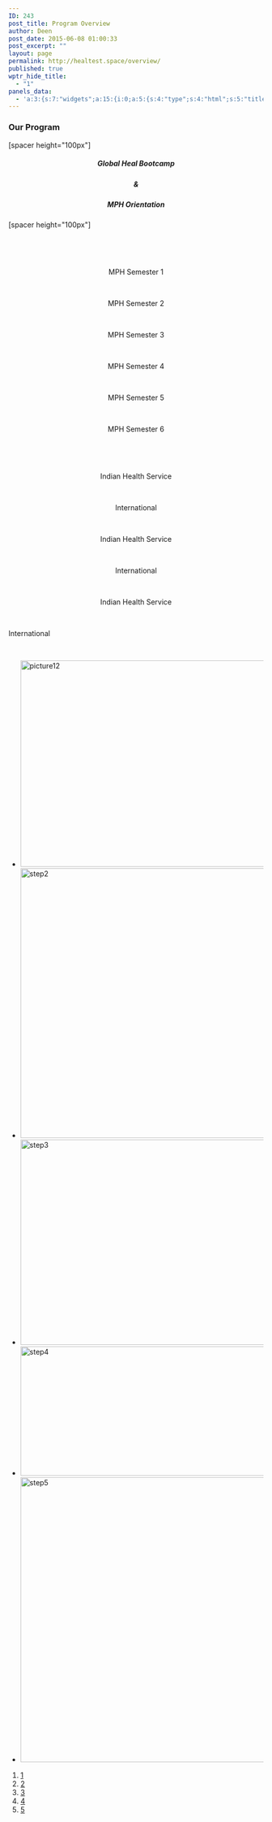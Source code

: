```yaml
---
ID: 243
post_title: Program Overview
author: Deen
post_date: 2015-06-08 01:00:33
post_excerpt: ""
layout: page
permalink: http://healtest.space/overview/
published: true
wptr_hide_title:
  - "1"
panels_data:
  - 'a:3:{s:7:"widgets";a:15:{i:0;a:5:{s:4:"type";s:4:"html";s:5:"title";s:0:"";s:4:"text";s:46:"<h3 style="text-align: left;">Our Program</h3>";s:6:"filter";s:1:"1";s:11:"panels_info";a:6:{s:5:"class";s:30:"WP_Widget_Black_Studio_TinyMCE";s:3:"raw";b:0;s:4:"grid";i:0;s:4:"cell";i:0;s:2:"id";i:0;s:5:"style";a:2:{s:10:"background";s:7:"#897364";s:18:"background_display";s:4:"tile";}}}i:1;a:5:{s:4:"type";s:6:"visual";s:5:"title";s:0:"";s:4:"text";s:220:"<p>[spacer height="100px"]</p><h5 style="text-align: center;">Global Heal Bootcamp</h5><h5 style="text-align: center;">&amp;</h5><h5 style="text-align: center;">MPH Orientation</h5><p>[spacer height="100px"]</p><p> </p>";s:6:"filter";s:1:"1";s:11:"panels_info";a:6:{s:5:"class";s:30:"WP_Widget_Black_Studio_TinyMCE";s:3:"raw";b:0;s:4:"grid";i:1;s:4:"cell";i:0;s:2:"id";i:1;s:5:"style";a:2:{s:10:"background";s:7:"#127e9b";s:18:"background_display";s:6:"center";}}}i:2;a:5:{s:4:"type";s:6:"visual";s:5:"title";s:0:"";s:4:"text";s:58:"<p> </p><p style="text-align: center;">MPH Semester 1</p>";s:6:"filter";s:1:"1";s:11:"panels_info";a:6:{s:5:"class";s:30:"WP_Widget_Black_Studio_TinyMCE";s:3:"raw";b:0;s:4:"grid";i:1;s:4:"cell";i:1;s:2:"id";i:2;s:5:"style";a:2:{s:10:"background";s:7:"#129bba";s:18:"background_display";s:6:"center";}}}i:3;a:5:{s:4:"type";s:6:"visual";s:5:"title";s:0:"";s:4:"text";s:58:"<p> </p><p style="text-align: center;">MPH Semester 2</p>";s:6:"filter";s:1:"1";s:11:"panels_info";a:6:{s:5:"class";s:30:"WP_Widget_Black_Studio_TinyMCE";s:3:"raw";b:0;s:4:"grid";i:1;s:4:"cell";i:1;s:2:"id";i:3;s:5:"style";a:2:{s:10:"background";s:7:"#129bba";s:18:"background_display";s:6:"center";}}}i:4;a:5:{s:4:"type";s:6:"visual";s:5:"title";s:0:"";s:4:"text";s:58:"<p> </p><p style="text-align: center;">MPH Semester 3</p>";s:6:"filter";s:1:"1";s:11:"panels_info";a:6:{s:5:"class";s:30:"WP_Widget_Black_Studio_TinyMCE";s:3:"raw";b:0;s:4:"grid";i:1;s:4:"cell";i:1;s:2:"id";i:4;s:5:"style";a:2:{s:10:"background";s:7:"#129bba";s:18:"background_display";s:6:"center";}}}i:5;a:5:{s:4:"type";s:6:"visual";s:5:"title";s:0:"";s:4:"text";s:58:"<p> </p><p style="text-align: center;">MPH Semester 4</p>";s:6:"filter";s:1:"1";s:11:"panels_info";a:6:{s:5:"class";s:30:"WP_Widget_Black_Studio_TinyMCE";s:3:"raw";b:0;s:4:"grid";i:1;s:4:"cell";i:1;s:2:"id";i:5;s:5:"style";a:2:{s:10:"background";s:7:"#129bba";s:18:"background_display";s:6:"center";}}}i:6;a:5:{s:4:"type";s:6:"visual";s:5:"title";s:0:"";s:4:"text";s:58:"<p> </p><p style="text-align: center;">MPH Semester 5</p>";s:6:"filter";s:1:"1";s:11:"panels_info";a:6:{s:5:"class";s:30:"WP_Widget_Black_Studio_TinyMCE";s:3:"raw";b:0;s:4:"grid";i:1;s:4:"cell";i:1;s:2:"id";i:6;s:5:"style";a:2:{s:10:"background";s:7:"#129bba";s:18:"background_display";s:6:"center";}}}i:7;a:5:{s:4:"type";s:6:"visual";s:5:"title";s:0:"";s:4:"text";s:67:"<p> </p><p style="text-align: center;">MPH Semester 6</p><p> </p>";s:6:"filter";s:1:"1";s:11:"panels_info";a:6:{s:5:"class";s:30:"WP_Widget_Black_Studio_TinyMCE";s:3:"raw";b:0;s:4:"grid";i:1;s:4:"cell";i:1;s:2:"id";i:7;s:5:"style";a:2:{s:10:"background";s:7:"#129bba";s:18:"background_display";s:6:"center";}}}i:8;a:5:{s:4:"type";s:6:"visual";s:5:"title";s:0:"";s:4:"text";s:65:"<p> </p><p style="text-align: center;">Indian Health Service</p>";s:6:"filter";s:1:"1";s:11:"panels_info";a:5:{s:5:"class";s:30:"WP_Widget_Black_Studio_TinyMCE";s:4:"grid";i:1;s:4:"cell";i:2;s:2:"id";i:8;s:5:"style";a:3:{s:10:"background";s:7:"#ededed";s:27:"background_image_attachment";b:0;s:18:"background_display";s:6:"center";}}}i:9;a:5:{s:4:"type";s:6:"visual";s:5:"title";s:0:"";s:4:"text";s:57:"<p> </p><p style="text-align: center;">International</p>";s:6:"filter";s:1:"1";s:11:"panels_info";a:5:{s:5:"class";s:30:"WP_Widget_Black_Studio_TinyMCE";s:4:"grid";i:1;s:4:"cell";i:2;s:2:"id";i:9;s:5:"style";a:3:{s:10:"background";s:7:"#ededed";s:27:"background_image_attachment";b:0;s:18:"background_display";s:6:"center";}}}i:10;a:5:{s:4:"type";s:6:"visual";s:5:"title";s:0:"";s:4:"text";s:65:"<p> </p><p style="text-align: center;">Indian Health Service</p>";s:6:"filter";s:1:"1";s:11:"panels_info";a:5:{s:5:"class";s:30:"WP_Widget_Black_Studio_TinyMCE";s:4:"grid";i:1;s:4:"cell";i:2;s:2:"id";i:10;s:5:"style";a:3:{s:10:"background";s:7:"#ededed";s:27:"background_image_attachment";b:0;s:18:"background_display";s:6:"center";}}}i:11;a:5:{s:4:"type";s:6:"visual";s:5:"title";s:0:"";s:4:"text";s:57:"<p> </p><p style="text-align: center;">International</p>";s:6:"filter";s:1:"1";s:11:"panels_info";a:5:{s:5:"class";s:30:"WP_Widget_Black_Studio_TinyMCE";s:4:"grid";i:1;s:4:"cell";i:2;s:2:"id";i:11;s:5:"style";a:3:{s:10:"background";s:7:"#ededed";s:27:"background_image_attachment";b:0;s:18:"background_display";s:6:"center";}}}i:12;a:5:{s:4:"type";s:6:"visual";s:5:"title";s:0:"";s:4:"text";s:65:"<p> </p><p style="text-align: center;">Indian Health Service</p>";s:6:"filter";s:1:"1";s:11:"panels_info";a:5:{s:5:"class";s:30:"WP_Widget_Black_Studio_TinyMCE";s:4:"grid";i:1;s:4:"cell";i:2;s:2:"id";i:12;s:5:"style";a:3:{s:10:"background";s:7:"#ededed";s:27:"background_image_attachment";b:0;s:18:"background_display";s:6:"center";}}}i:13;a:5:{s:4:"type";s:6:"visual";s:5:"title";s:0:"";s:4:"text";s:66:"<p> </p><p style="text-align: center;">International</p><p> </p>";s:6:"filter";s:1:"1";s:11:"panels_info";a:5:{s:5:"class";s:30:"WP_Widget_Black_Studio_TinyMCE";s:4:"grid";i:1;s:4:"cell";i:2;s:2:"id";i:13;s:5:"style";a:3:{s:10:"background";s:7:"#ededed";s:27:"background_image_attachment";b:0;s:18:"background_display";s:6:"center";}}}i:14;a:7:{s:6:"frames";a:5:{i:0;a:5:{s:17:"background_videos";a:1:{i:0;a:4:{s:4:"file";s:0:"";s:3:"url";s:0:"";s:6:"format";s:9:"video/mp4";s:6:"height";s:0:"";}}s:16:"background_image";s:0:"";s:21:"background_image_type";s:5:"cover";s:16:"foreground_image";s:3:"556";s:3:"url";s:0:"";}i:1;a:5:{s:17:"background_videos";a:1:{i:0;a:4:{s:4:"file";s:0:"";s:3:"url";s:0:"";s:6:"format";s:9:"video/mp4";s:6:"height";s:0:"";}}s:16:"background_image";s:0:"";s:21:"background_image_type";s:5:"cover";s:16:"foreground_image";s:3:"786";s:3:"url";s:0:"";}i:2;a:5:{s:17:"background_videos";a:1:{i:0;a:4:{s:4:"file";s:0:"";s:3:"url";s:0:"";s:6:"format";s:9:"video/mp4";s:6:"height";s:0:"";}}s:16:"background_image";s:0:"";s:21:"background_image_type";s:5:"cover";s:16:"foreground_image";s:3:"787";s:3:"url";s:0:"";}i:3;a:5:{s:17:"background_videos";a:1:{i:0;a:4:{s:4:"file";s:0:"";s:3:"url";s:0:"";s:6:"format";s:9:"video/mp4";s:6:"height";s:0:"";}}s:16:"background_image";s:0:"";s:21:"background_image_type";s:5:"cover";s:16:"foreground_image";s:3:"788";s:3:"url";s:0:"";}i:4;a:5:{s:17:"background_videos";a:1:{i:0;a:4:{s:4:"file";s:0:"";s:3:"url";s:0:"";s:6:"format";s:9:"video/mp4";s:6:"height";s:0:"";}}s:16:"background_image";s:0:"";s:21:"background_image_type";s:5:"cover";s:16:"foreground_image";s:3:"789";s:3:"url";s:0:"";}}s:5:"speed";i:800;s:7:"timeout";i:8000;s:13:"nav_color_hex";s:7:"#070707";s:9:"nav_style";s:4:"thin";s:8:"nav_size";i:25;s:11:"panels_info";a:6:{s:5:"class";s:31:"SiteOrigin_Widget_Slider_Widget";s:3:"raw";b:0;s:4:"grid";i:1;s:4:"cell";i:3;s:2:"id";i:14;s:5:"style";a:3:{s:7:"padding";s:4:"20px";s:10:"background";s:7:"#ffffff";s:18:"background_display";s:4:"tile";}}}}s:5:"grids";a:2:{i:0;a:2:{s:5:"cells";i:1;s:5:"style";a:3:{s:11:"row_stretch";s:4:"full";s:10:"background";s:7:"#897364";s:18:"background_display";s:6:"center";}}i:1;a:2:{s:5:"cells";i:4;s:5:"style";a:3:{s:11:"row_stretch";s:14:"full-stretched";s:10:"background";s:7:"#ffffff";s:18:"background_display";s:4:"tile";}}}s:10:"grid_cells";a:5:{i:0;a:2:{s:4:"grid";i:0;s:6:"weight";i:1;}i:1;a:2:{s:4:"grid";i:1;s:6:"weight";d:0.2465317919077534558613962190065649338066577911376953125;}i:2;a:2:{s:4:"grid";i:1;s:6:"weight";d:0.1378612716768621293539354155655018985271453857421875;}i:3;a:2:{s:4:"grid";i:1;s:6:"weight";d:0.128612716762871392983669238674337975680828094482421875;}i:4;a:2:{s:4:"grid";i:1;s:6:"weight";d:0.486994219652512938534272279866854660212993621826171875;}}}'
---
```

<h3 style="text-align: left;">Our Program</h3>
[spacer height="100px"]
<h5 style="text-align: center;">Global Heal Bootcamp</h5>
<h5 style="text-align: center;">&amp;</h5>
<h5 style="text-align: center;">MPH Orientation</h5>
[spacer height="100px"]

&nbsp;

&nbsp;
<p style="text-align: center;">MPH Semester 1</p>
&nbsp;
<p style="text-align: center;">MPH Semester 2</p>
&nbsp;
<p style="text-align: center;">MPH Semester 3</p>
&nbsp;
<p style="text-align: center;">MPH Semester 4</p>
&nbsp;
<p style="text-align: center;">MPH Semester 5</p>
&nbsp;
<p style="text-align: center;">MPH Semester 6</p>
&nbsp;

&nbsp;
<p style="text-align: center;">Indian Health Service</p>
&nbsp;
<p style="text-align: center;">International</p>
&nbsp;
<p style="text-align: center;">Indian Health Service</p>
&nbsp;
<p style="text-align: center;">International</p>
&nbsp;
<p style="text-align: center;">Indian Health Service</p>
&nbsp;

International

&nbsp;
<ul class="sow-slider-images" data-settings="{&quot;pagination&quot;:true,&quot;speed&quot;:800,&quot;timeout&quot;:8000}">
	<li class="sow-slider-image sow-slider-image-cover" style="background-image: url();"><img class="attachment-full" src="http://healtest.space/wp-content/uploads/2015/06/picture12.png" alt="picture12" width="729" height="407" /></li>
	<li class="sow-slider-image sow-slider-image-cover" style="background-image: url();"><img class="attachment-full" src="http://healtest.space/wp-content/uploads/2015/06/step2.png" alt="step2" width="767" height="532" /></li>
	<li class="sow-slider-image sow-slider-image-cover" style="background-image: url();"><img class="attachment-full" src="http://healtest.space/wp-content/uploads/2015/06/step3.png" alt="step3" width="903" height="405" /></li>
	<li class="sow-slider-image sow-slider-image-cover" style="background-image: url();"><img class="attachment-full" src="http://healtest.space/wp-content/uploads/2015/06/step4.png" alt="step4" width="847" height="255" /></li>
	<li class="sow-slider-image sow-slider-image-cover" style="background-image: url();"><img class="attachment-full" src="http://healtest.space/wp-content/uploads/2015/06/step5.png" alt="step5" width="931" height="562" /></li>
</ul>
<ol class="sow-slider-pagination">
	<li><a href="#" data-goto="0">1</a></li>
	<li><a href="#" data-goto="1">2</a></li>
	<li><a href="#" data-goto="2">3</a></li>
	<li><a href="#" data-goto="3">4</a></li>
	<li><a href="#" data-goto="4">5</a></li>
</ol>
&nbsp;